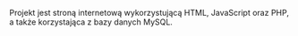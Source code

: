 Projekt jest stroną internetową wykorzystującą HTML, JavaScript oraz PHP, a także korzystająca z bazy danych MySQL.

